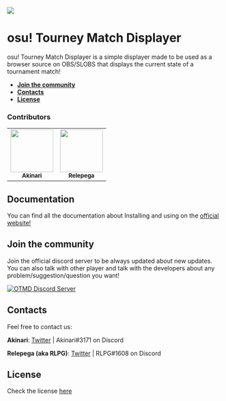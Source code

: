 <img src="https://akinariosu.s-ul.eu/oMHsqwch">

# osu! Tourney Match Displayer

osu! Tourney Match Displayer is a simple displayer made to be used as a browser source on OBS/SLOBS that displays the current state of a tournament match!

- <b>[Join the community](https://github.com/AkinariHex/oTMD#join-the-community)</b>
- <b>[Contacts](https://github.com/AkinariHex/oTMD#contacts)</b>
- <b>[License](https://github.com/AkinariHex/oTMD#license)</b>

### Contributors

<table>
  <tr>
    <td align="center"><a href="https://github.com/AkinariHex"><img src="https://avatars.githubusercontent.com/u/28952344?v=3" width="100px;" alt=""/><br /><sub><b>Akinari</b>         </sub></a></td>
    <td align="center"><a href="https://github.com/Relepega"><img src="https://avatars.githubusercontent.com/u/33182302?v=3" width="100px;" alt=""/><br /><sub><b>Relepega</b>         </sub></a></td>
 </tr>
</table>

## Documentation

You can find all the documentation about Installing and using on the [official website!](https://otmd.app/documentation)

## Join the community

Join the official discord server to be always updated about new updates. You can also talk with other player and talk with the developers about any problem/suggestion/question you want!

[![OTMD Discord Server](https://discord.com/api/guilds/775868748158337064/widget.png?style=banner3)](https://discord.gg/gf7rWj942q)

## Contacts

Feel free to contact us:

**Akinari**: [Twitter](https://twitter.com/Akinari_osu) | Akinari#3171 on Discord

**Relepega (aka RLPG)**: [Twitter](https://twitter.com/xRLPG) | RLPG#1608 on Discord

## License

Check the license [here](https://github.com/AkinariHex/oTMD/blob/main/LICENSE)
